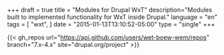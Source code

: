 +++
draft = true
title = "Modules for Drupal WxT"
description="Modules built to implemented functionality for WxT inside Drupal."
language = "en"
tags = [
    "wxt",
]
date = "2015-01-13T13:10:52-05:00"
type = "single"
+++

{{< gh_repos url="https://api.github.com/users/wet-boew-wem/repos" branch="7.x-4.x" site="drupal.org/project" >}}
